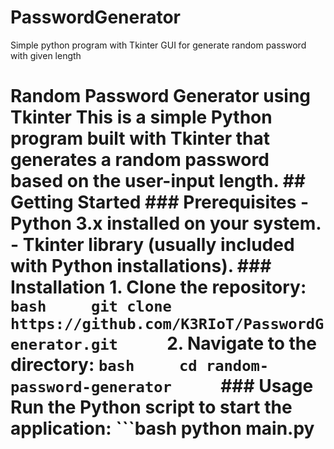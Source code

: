 # PasswordGenerator
Simple python program with Tkinter GUI for generate random password with given length
# Random Password Generator using Tkinter  This is a simple Python program built with Tkinter that generates a random password based on the user-input length.  ## Getting Started  ### Prerequisites  - Python 3.x installed on your system. - Tkinter library (usually included with Python installations).  ### Installation  1. Clone the repository:      ```bash     git clone https://github.com/K3RIoT/PasswordGenerator.git     ```  2. Navigate to the directory:      ```bash     cd random-password-generator     ```  ### Usage  Run the Python script to start the application:  ```bash python main.py
